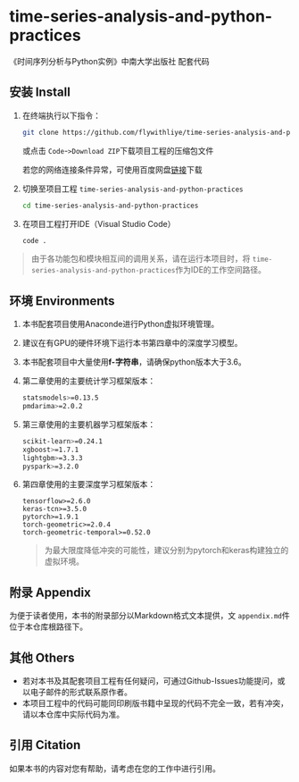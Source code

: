 # time-series-analysis-and-python-practices

《时间序列分析与Python实例》中南大学出版社 配套代码

## 安装 Install

1. 在终端执行以下指令：

   ```bash
   git clone https://github.com/flywithliye/time-series-analysis-and-python-practices.git
   ```

   或点击 `Code`-`>Download ZIP`下载项目工程的压缩包文件

   若您的网络连接条件异常，可使用百度网盘[链接](https://pan.baidu.com/s/1OeBNIHFi3GmdPWZkn62cDQ?pwd=1vyk)下载
2. 切换至项目工程 `time-series-analysis-and-python-practices`

   ```bash
   cd time-series-analysis-and-python-practices
   ```
3. 在项目工程打开IDE（Visual Studio Code）

   ```bash
   code .
   ```

> 由于各功能包和模块相互间的调用关系，请在运行本项目时，将 `time-series-analysis-and-python-practices`作为IDE的工作空间路径。

## 环境 Environments

1. 本书配套项目使用Anaconde进行Python虚拟环境管理。
2. 建议在有GPU的硬件环境下运行本书第四章中的深度学习模型。
3. 本书配套项目中大量使用**f-字符串**，请确保python版本大于3.6。
4. 第二章使用的主要统计学习框架版本：

   ```bash
   statsmodels>=0.13.5
   pmdarima>=2.0.2
   ```
5. 第三章使用的主要机器学习框架版本：

   ```bash
   scikit-learn>=0.24.1
   xgboost>=1.7.1
   lightgbm>=3.3.3
   pyspark>=3.2.0
   ```
6. 第四章使用的主要深度学习框架版本：

   ```
   tensorflow>=2.6.0
   keras-tcn>=3.5.0
   pytorch>=1.9.1
   torch-geometric>=2.0.4
   torch-geometric-temporal>=0.52.0
   ```

   > 为最大限度降低冲突的可能性，建议分别为pytorch和keras构建独立的虚拟环境。
   >

## 附录 Appendix

为便于读者使用，本书的附录部分以Markdown格式文本提供，文 `appendix.md`件位于本仓库根路径下。

## 其他 Others

- 若对本书及其配套项目工程有任何疑问，可通过Github-Issues功能提问，或以电子邮件的形式联系原作者。
- 本项目工程中的代码可能同印刷版书籍中呈现的代码不完全一致，若有冲突，请以本仓库中实际代码为准。

## 引用 Citation

如果本书的内容对您有帮助，请考虑在您的工作中进行引用。
